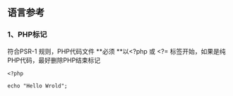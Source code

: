 ## 语言参考

### 1、PHP标记

符合PSR-1 规则，PHP代码文件 **必须 **以&lt;?php 或 &lt;?= 标签开始，如果是纯PHP代码，最好删除PHP结束标记

```
<?php

echo "Hello Wrold";


```



